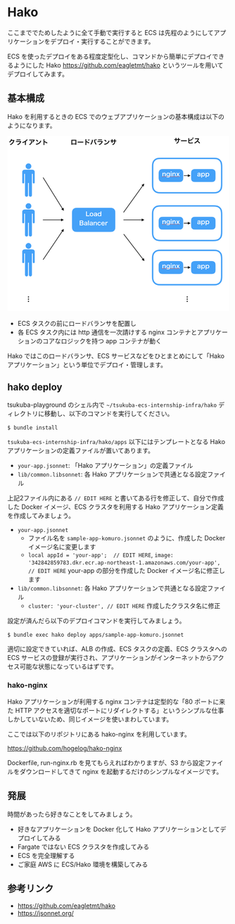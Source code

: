 # Hako
ここまででためしたように全て手動で実行すると ECS は先程のようにしてアプリケーションをデプロイ・実行することができます。

ECS を使ったデプロイをある程度定型化し、コマンドから簡単にデプロイできるようにした Hako <https://github.com/eagletmt/hako> というツールを用いてデプロイしてみます。

## 基本構成
Hako を利用するときの ECS でのウェブアプリケーションの基本構成は以下のようになります。

![](images/hako-basic.png)

- ECS タスクの前にロードバランサを配置し
- 各 ECS タスク内には http 通信を一次請けする nginx コンテナとアプリケーションのコアなロジックを持つ app コンテナが動く

Hako ではこのロードバランサ、ECS サービスなどをひとまとめにして「Hako アプリケーション」という単位でデプロイ・管理します。


## hako deploy
tsukuba-playground のシェル内で `~/tsukuba-ecs-internship-infra/hako` ディレクトリに移動し、以下のコマンドを実行してください。

```console
$ bundle install
```

`tsukuba-ecs-internship-infra/hako/apps` 以下にはテンプレートとなる Hako アプリケーションの定義ファイルが置いてあります。

- `your-app.jsonnet`: 「Hako アプリケーション」の定義ファイル
- `lib/common.libsonnet`: 各 Hako アプリケーションで共通となる設定ファイル

上記2ファイル内にある `// EDIT HERE` と書いてある行を修正して、自分で作成した Docker イメージ、ECS クラスタを利用する Hako アプリケーション定義を作成してみましょう。

- `your-app.jsonnet`
  - ファイル名を `sample-app-komuro.jsonnet` のように、作成した Docker イメージ名に変更します
  - `local appId = 'your-app';  // EDIT HERE`, `image: '342842859783.dkr.ecr.ap-northeast-1.amazonaws.com/your-app', // EDIT HERE` your-app の部分を作成した Docker イメージ名に修正します
- `lib/common.libsonnet`: 各 Hako アプリケーションで共通となる設定ファイル
  - `cluster: 'your-cluster', // EDIT HERE` 作成したクラスタ名に修正

設定が済んだら以下のデプロイコマンドを実行してみましょう。

```console
$ bundle exec hako deploy apps/sample-app-komuro.jsonnet
```

適切に設定できていれば、ALB の作成、ECS タスクの定義、ECS クラスタへの ECS サービスの登録が実行され、アプリケーションがインターネットからアクセス可能な状態になっているはずです。

### hako-nginx
Hako アプリケーションが利用する nginx コンテナは定型的な「80 ポートに来た HTTP アクセスを適切なポートにリダイレクトする」というシンプルな仕事しかしていないため、同じイメージを使いまわしています。

ここでは以下のリポジトリにある hako-nginx を利用しています。

<https://github.com/hogelog/hako-nginx>

Dockerfile, run-nginx.rb を見てもらえればわかりますが、S3 から設定ファイルをダウンロードしてきて nginx を起動するだけのシンプルなイメージです。

## 発展
時間があったら好きなことをしてみましょう。

- 好きなアプリケーションを Docker 化して Hako アプリケーションとしてデプロイしてみる
- Fargate ではない ECS クラスタを作成してみる
- ECS を完全理解する
- ご家庭 AWS に ECS/Hako 環境を構築してみる

## 参考リンク
- <https://github.com/eagletmt/hako>
- <https://jsonnet.org/>
